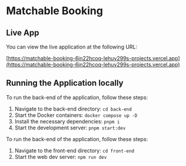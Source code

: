 # Matchable Booking

## Live App

You can view the live application at the following URL:

[https://matchable-booking-6jn22hcoq-lehuy299s-projects.vercel.app](https://matchable-booking-6jn22hcoq-lehuy299s-projects.vercel.app)


## Running the Application locally

To run the back-end of the application, follow these steps:

1. Navigate to the back-end directory:
   ```cd back-end```
2. Start the Docker containers:
   ```docker compose up -D```
3. Install the necessary dependencies:
   ```pnpm i```
4. Start the development server:
   ```pnpm start:dev```

To run the back-end of the application, follow these steps:

1. Navigate to the front-end directory: ```cd front-end```
2. Start the web dev server: ```npm run dev```
